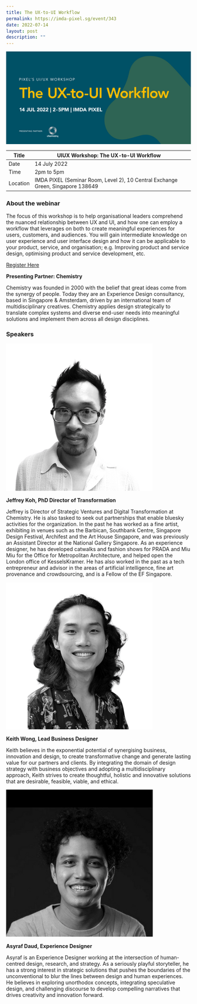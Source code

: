 ```yaml
---
title: The UX-to-UI Workflow
permalink: https://imda-pixel.sg/event/343
date: 2022-07-14
layout: post
description: ""
---
```


![Alt text for image on Isomer site](/images/ui-ux/14jul.png)

| Title | UIUX Workshop: The UX-to-UI Workflow | | 
| -------- | -------- | --------| 
| Date  | 14 July 2022  | 
| Time  | 2pm to 5pm  |
| Location  | IMDA PIXEL (Seminar Room, Level 2), 10 Central Exchange Green, Singapore 138649 |

### About the webinar 

The focus of this workshop is to help organisational leaders comprehend the nuanced relationship between UX and UI, and how one can employ a workflow that leverages on both to create meaningful experiences for users, customers, and audiences. You will gain intermediate knowledge on user experience and user interface design and how it can be applicable to your product, service, and organisation; e.g. Improving product and service design, optimising product and service development, etc. 

[Register Here](https://imda-pixel.sg/event/343)

**Presenting Partner: Chemistry**

Chemistry was founded in 2000 with the belief that great ideas come from the synergy of people. Today they are an Experience Design consultancy, based in Singapore & Amsterdam, driven by an international team of multidisciplinary creatives. Chemistry applies design strategically to translate complex systems and diverse end-user needs into meaningful solutions and implement them across all design disciplines.

### Speakers 

![Alt text for image on Isomer site](/images/ui-ux/Jeffrey_Chemistry.png) 

**Jeffrey Koh, PhD Director of Transformation**

Jeffrey is Director of Strategic Ventures and Digital Transformation at Chemistry. He is also tasked to seek out partnerships that enable bluesky activities for the organization. In the past he has worked as a fine artist, exhibiting in venues such as the Barbican, Southbank Centre, Singapore Design Festival, Archifest and the Art House Singapore, and was previously an Assistant Director at the National Gallery Singapore. As an experience designer, he has developed catwalks and fashion shows for PRADA and Miu Miu for the Office for Metropolitan Architecture, and helped open the London office of KesselsKramer. He has also worked in the past as a tech entrepreneur and advisor in the areas of artificial intelligence, fine art provenance and crowdsourcing, and is a Fellow of the EF Singapore.

![Alt text for image on Isomer site](/images/ui-ux/Keith_Chemistry.png) 

**Keith Wong, Lead Business Designer**

Keith believes in the exponential potential of synergising business, innovation and design, to create transformative change and generate lasting value for our partners and clients. By integrating the domain of design strategy with business objectives and adopting a multidisciplinary approach, Keith strives to create thoughtful, holistic and innovative solutions that are desirable, feasible, viable, and ethical.

![Alt text for image on Isomer site](/images/ui-ux/Asyraf_Chemistry.png) 

**Asyraf Daud, Experience Designer**

Asyraf is an Experience Designer working at the intersection of human-centred design, research, and strategy. As a seriously playful storyteller, he has a strong interest in strategic solutions that pushes the boundaries of the unconventional to blur the lines between design and human experiences. He believes in exploring unorthodox concepts, integrating speculative design, and challenging discourse to develop compelling narratives that drives creativity and innovation forward.
